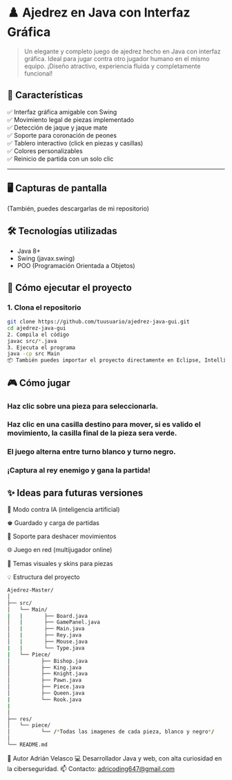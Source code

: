 # ♟️ Ajedrez en Java con Interfaz Gráfica

> Un elegante y completo juego de ajedrez hecho en Java con interfaz gráfica. Ideal para jugar contra otro jugador humano en el mismo equipo. ¡Diseño atractivo, experiencia fluida y completamente funcional!

## 🧩 Características

✅ Interfaz gráfica amigable con Swing  
✅ Movimiento legal de piezas implementado  
✅ Detección de jaque y jaque mate  
✅ Soporte para coronación de peones  
✅ Tablero interactivo (click en piezas y casillas)  
✅ Colores personalizables  
✅ Reinicio de partida con un solo clic  

---

## 🖥️ Capturas de pantalla

(También, puedes descargarlas de mi repositorio)

## 🛠️ Tecnologías utilizadas

- Java 8+  
- Swing (javax.swing)  
- POO (Programación Orientada a Objetos)

## 🚀 Cómo ejecutar el proyecto

### 1. Clona el repositorio

```bash
git clone https://github.com/tuusuario/ajedrez-java-gui.git
cd ajedrez-java-gui
2. Compila el código
javac src/*.java
3. Ejecuta el programa
java -cp src Main
📦 También puedes importar el proyecto directamente en Eclipse, IntelliJ IDEA o tu IDE favorito.
```
## 🎮 Cómo jugar
### Haz clic sobre una pieza para seleccionarla.

### Haz clic en una casilla destino para mover, si es valido el movimiento, la casilla final de la pieza sera verde.

### El juego alterna entre turno blanco y turno negro.

### ¡Captura al rey enemigo y gana la partida!

## ✨ Ideas para futuras versiones
🤖 Modo contra IA (inteligencia artificial)

♚ Guardado y carga de partidas

🔁 Soporte para deshacer movimientos

🌐 Juego en red (multijugador online)

🎨 Temas visuales y skins para piezas

💡 Estructura del proyecto
```bash
Ajedrez-Master/
│
├── src/
│   └── Main/
|   |       ├── Board.java
│   |       ├── GamePanel.java
│   |       ├── Main.java
│   |       ├── Rey.java
│   |       ├── Mouse.java
|   |       └── Type.java
|   └── Piece/
│          ├── Bishop.java
│          ├── King.java
│          ├── Knight.java
│          ├── Pawn.java
│          ├── Piece.java
│          ├── Queen.java
|          └── Rook.java
|    
│
├── res/
│   └── piece/
│          └── /*Todas las imagenes de cada pieza, blanco y negro*/
│
└── README.md
```
👤 Autor
Adrián Velasco
💻 Desarrollador Java y web, con alta curiosidad en la ciberseguridad.
📫 Contacto: adricoding647@gmail.com

